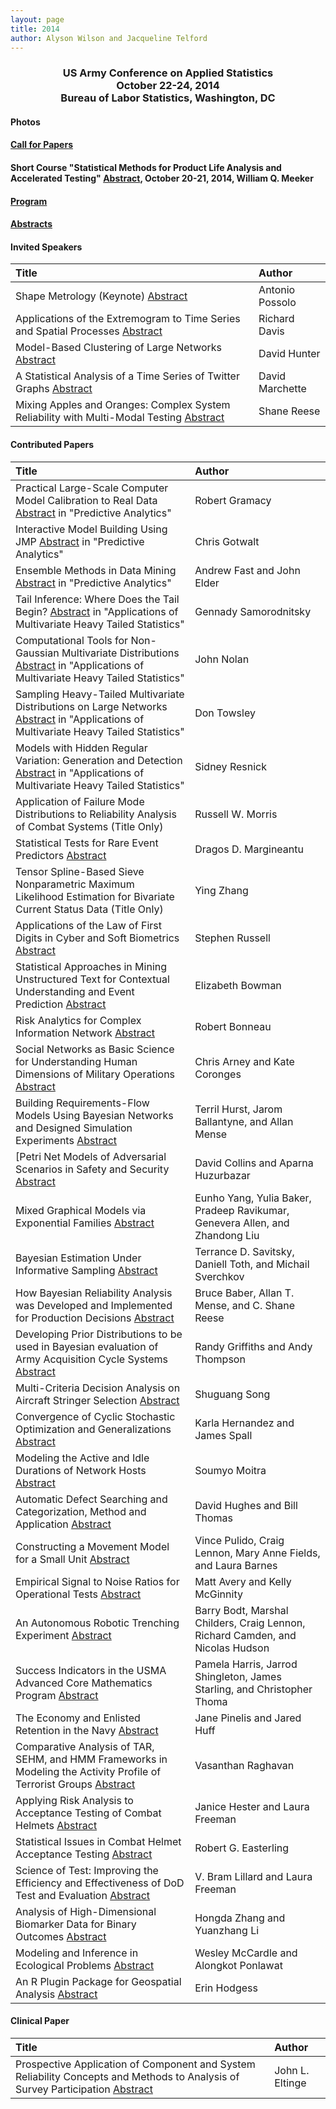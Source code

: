 ```yaml
---
layout: page
title: 2014
author: Alyson Wilson and Jacqueline Telford
---
```

<div align="center"><h3>US Army Conference on Applied Statistics<br>
October 22-24, 2014<br>
Bureau of Labor Statistics, Washington, DC</h3></div>


#### Photos

#### [Call for Papers](https://alysongwilson.github.io/ACAS/DOE7/CASD1Call_for_Papers.pdf#page=1)

#### Short Course "Statistical Methods for Product Life Analysis and Accelerated Testing" [Abstract](https://alysongwilson.github.io/ACAS/DOE7/CASD1TutorialAbstract.pdf#page=1), October 20-21, 2014, William Q. Meeker

#### [Program](https://alysongwilson.github.io/ACAS/DOE7/CASD1Program.pdf#page=1)

#### [Abstracts](https://alysongwilson.github.io/ACAS/DOE7/CASD1Abstracts.pdf#page=1)


#### Invited Speakers

| Title | Author |
| :--- | :--- |
| Shape Metrology (Keynote) [Abstract](https://alysongwilson.github.io/ACAS/DOE7/CASD1Abstracts.pdf#page=1) | Antonio Possolo |
| Applications of the Extremogram to Time Series and Spatial Processes [Abstract](https://alysongwilson.github.io/ACAS/DOE7/CASD1Abstracts.pdf#page=2) | Richard Davis |
| Model-Based Clustering of Large Networks [Abstract](https://alysongwilson.github.io/ACAS/DOE7/CASD1Abstracts.pdf#page=3) | David Hunter |
| A Statistical Analysis of a Time Series of Twitter Graphs [Abstract](https://alysongwilson.github.io/ACAS/DOE7/CASD1Abstracts.pdf#page=4) | David Marchette |
| Mixing Apples and Oranges: Complex System Reliability with Multi-Modal Testing [Abstract](https://alysongwilson.github.io/ACAS/DOE7/CASD1Abstracts.pdf#page=5) | Shane Reese |


#### Contributed Papers

| Title | Author |
| :--- | :--- |
| Practical Large-Scale Computer Model Calibration to Real Data [Abstract](https://alysongwilson.github.io/ACAS/DOE7/CASD1Abstracts.pdf#page=6) in "Predictive Analytics" | Robert Gramacy |
| Interactive Model Building Using JMP [Abstract](https://alysongwilson.github.io/ACAS/DOE7/CASD1Abstracts.pdf#page=7) in "Predictive Analytics" | Chris Gotwalt |
| Ensemble Methods in Data Mining [Abstract](https://alysongwilson.github.io/ACAS/DOE7/CASD1Abstracts.pdf#page=8) in "Predictive Analytics" | Andrew Fast and John Elder |
| Tail Inference: Where Does the Tail Begin? [Abstract](https://alysongwilson.github.io/ACAS/DOE7/CASD1Abstracts.pdf#page=9) in "Applications of Multivariate Heavy Tailed Statistics" | Gennady Samorodnitsky |
| Computational Tools for Non-Gaussian Multivariate Distributions [Abstract](https://alysongwilson.github.io/ACAS/DOE7/CASD1Abstracts.pdf#page=10) in "Applications of Multivariate Heavy Tailed Statistics" | John Nolan |
| Sampling Heavy-Tailed Multivariate Distributions on Large Networks [Abstract](https://alysongwilson.github.io/ACAS/DOE7/CASD1Abstracts.pdf#page=11) in "Applications of Multivariate Heavy Tailed Statistics" | Don Towsley |
| Models with Hidden Regular Variation: Generation and Detection [Abstract](https://alysongwilson.github.io/ACAS/DOE7/CASD1Abstracts.pdf#page=12) in "Applications of Multivariate Heavy Tailed Statistics" | Sidney Resnick |
| Application of Failure Mode Distributions to Reliability Analysis of Combat Systems (Title Only) | Russell W. Morris |
| Statistical Tests for Rare Event Predictors [Abstract](https://alysongwilson.github.io/ACAS/DOE7/CASD1Abstracts.pdf#page=13) | Dragos D. Margineantu |
| Tensor Spline-Based Sieve Nonparametric Maximum Likelihood Estimation for Bivariate Current Status Data (Title Only) | Ying Zhang |
| Applications of the Law of First Digits in Cyber and Soft Biometrics [Abstract](https://alysongwilson.github.io/ACAS/DOE7/CASD1Abstracts.pdf#page=14) | Stephen Russell |
| Statistical Approaches in Mining Unstructured Text for Contextual Understanding and Event Prediction [Abstract](https://alysongwilson.github.io/ACAS/DOE7/CASD1Abstracts.pdf#page=15) | Elizabeth Bowman |
| Risk Analytics for Complex Information Network [Abstract](https://alysongwilson.github.io/ACAS/DOE7/CASD1Abstracts.pdf#page=16) | Robert Bonneau |
| Social Networks as Basic Science for Understanding Human Dimensions of Military Operations [Abstract](https://alysongwilson.github.io/ACAS/DOE7/CASD1Abstracts.pdf#page=17) | Chris Arney and Kate Coronges |
| Building Requirements-Flow Models Using Bayesian Networks and Designed Simulation Experiments [Abstract](https://alysongwilson.github.io/ACAS/DOE7/CASD1Abstracts.pdf#page=19) | Terril Hurst, Jarom Ballantyne, and Allan Mense |
| [Petri Net Models of Adversarial Scenarios in Safety and Security [Abstract](https://alysongwilson.github.io/ACAS/DOE7/CASD1Abstracts.pdf#page=20) | David Collins and Aparna Huzurbazar |
| Mixed Graphical Models via Exponential Families [Abstract](https://alysongwilson.github.io/ACAS/DOE7/CASD1Abstracts.pdf#page=21) | Eunho Yang, Yulia Baker, Pradeep Ravikumar, Genevera Allen, and Zhandong Liu |
| Bayesian Estimation Under Informative Sampling [Abstract](https://alysongwilson.github.io/ACAS/DOE7/CASD1Abstracts.pdf#page=22) | Terrance D. Savitsky, Daniell Toth, and Michail Sverchkov |
| How Bayesian Reliability Analysis was Developed and Implemented for Production Decisions [Abstract](https://alysongwilson.github.io/ACAS/DOE7/CASD1Abstracts.pdf#page=23) | Bruce Baber, Allan T. Mense, and C. Shane Reese |
| Developing Prior Distributions to be used in Bayesian evaluation of Army Acquisition Cycle Systems [Abstract](https://alysongwilson.github.io/ACAS/DOE7/CASD1Abstracts.pdf#page=24) | Randy Griffiths and Andy Thompson |
| Multi-Criteria Decision Analysis on Aircraft Stringer Selection [Abstract](https://alysongwilson.github.io/ACAS/DOE7/CASD1Abstracts.pdf#page=25) | Shuguang Song |
| Convergence of Cyclic Stochastic Optimization and Generalizations [Abstract](https://alysongwilson.github.io/ACAS/DOE7/CASD1Abstracts.pdf#page=26) | Karla Hernandez and James Spall |
| Modeling the Active and Idle Durations of Network Hosts [Abstract](https://alysongwilson.github.io/ACAS/DOE7/CASD1Abstracts.pdf#page=27) | Soumyo Moitra |
| Automatic Defect Searching and Categorization, Method and Application [Abstract](https://alysongwilson.github.io/ACAS/DOE7/CASD1Abstracts.pdf#page=28) | David Hughes and Bill Thomas |
| Constructing a Movement Model for a Small Unit [Abstract](https://alysongwilson.github.io/ACAS/DOE7/CASD1Abstracts.pdf#page=29) | Vince Pulido, Craig Lennon, Mary Anne Fields, and Laura Barnes |
| Empirical Signal to Noise Ratios for Operational Tests [Abstract](https://alysongwilson.github.io/ACAS/DOE7/CASD1Abstracts.pdf#page=30) | Matt Avery and Kelly McGinnity |
| An Autonomous Robotic Trenching Experiment [Abstract](https://alysongwilson.github.io/ACAS/DOE7/CASD1Abstracts.pdf#page=31) | Barry Bodt, Marshal Childers, Craig Lennon, Richard Camden, and Nicolas Hudson |
| Success Indicators in the USMA Advanced Core Mathematics Program [Abstract](https://alysongwilson.github.io/ACAS/DOE7/CASD1Abstracts.pdf#page=32) | Pamela Harris, Jarrod Shingleton, James Starling, and Christopher Thoma |
| The Economy and Enlisted Retention in the Navy [Abstract](https://alysongwilson.github.io/ACAS/DOE7/CASD1Abstracts.pdf#page=33) | Jane Pinelis and Jared Huff |
| Comparative Analysis of TAR, SEHM, and HMM Frameworks in Modeling the Activity Profile of Terrorist Groups [Abstract](https://alysongwilson.github.io/ACAS/DOE7/CASD1Abstracts.pdf#page=34) | Vasanthan Raghavan |
| Applying Risk Analysis to Acceptance Testing of Combat Helmets [Abstract](https://alysongwilson.github.io/ACAS/DOE7/CASD1Abstracts.pdf#page=35) | Janice Hester and Laura Freeman |
| Statistical Issues in Combat Helmet Acceptance Testing [Abstract](https://alysongwilson.github.io/ACAS/DOE7/CASD1Abstracts.pdf#page=36) | Robert G. Easterling |
| Science of Test: Improving the Efficiency and Effectiveness of DoD Test and Evaluation [Abstract](https://alysongwilson.github.io/ACAS/DOE7/CASD1Abstracts.pdf#page=37) | V. Bram Lillard and Laura Freeman |
| Analysis of High-Dimensional Biomarker Data for Binary Outcomes [Abstract](https://alysongwilson.github.io/ACAS/DOE7/CASD1Abstracts.pdf#page=38) | Hongda Zhang and Yuanzhang Li |
| Modeling and Inference in Ecological Problems [Abstract](https://alysongwilson.github.io/ACAS/DOE7/CASD1Abstracts.pdf#page=39) | Wesley McCardle and Alongkot Ponlawat |
| An R Plugin Package for Geospatial Analysis [Abstract](https://alysongwilson.github.io/ACAS/DOE7/CASD1Abstracts.pdf#page=40) | Erin Hodgess |


#### Clinical Paper

| Title | Author |
| :--- | :--- |
| Prospective Application of Component and System Reliability Concepts and Methods to Analysis of Survey Participation [Abstract](https://alysongwilson.github.io/ACAS/DOE7/CASD1Abstracts.pdf#page=18) | John L. Eltinge |
